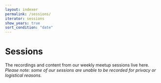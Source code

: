```yaml
---
layout: indexer
permalink: /sessions/
iterator: sessions
show_years: true
sort_condition: "date"
---
```

# Sessions

The recordings and content from our weekly meetup sessions live here.<br/>
_Please note: some of our sessions are unable to be recorded for privacy or logistical reasons._